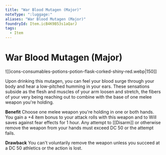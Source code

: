 ```yaml
---
title: "War Blood Mutagen (Major)"
noteType: ":luggage:"
aliases: "War Blood Mutagen (Major)"
foundryId: Item.icB4K9B53s1aQarJ
tags:
  - Item
---
```


# War Blood Mutagen (Major)
![[icons-consumables-potions-potion-flask-corked-shiny-red.webp|150]]

Upon drinking this mutagen, you can feel your blood surge through your body and hear a low-pitched humming in your ears. These sensations subside as the flesh and muscles of your arm loosen and stretch, the fibers of your very being reaching out to combine with the base of one melee weapon you're holding.

**Benefit** Choose one melee weapon you're holding in one or both hands. You gain a +4 item bonus to your attack rolls with this weapon and to Will saves against fear effects for 1 hour. Any attempt to [[Disarm]] or otherwise remove the weapon from your hands must exceed DC 50 or the attempt fails.

**Drawback** You can't voluntarily remove the weapon unless you succeed at a DC 50 athletics or the action is lost.
